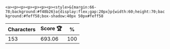 `<a><p><p><p><p><p><p><style>&{margin:66-78;background:#f48b26}a{display:flex;gap:20px}p{width:60;height:70;background:#feff58;box-shadow:40px 50px#feff58`

| Characters | Score 🏆 | %   |
| ---------- | -------- | --- |
| 153        | 693.06   | 100 |
